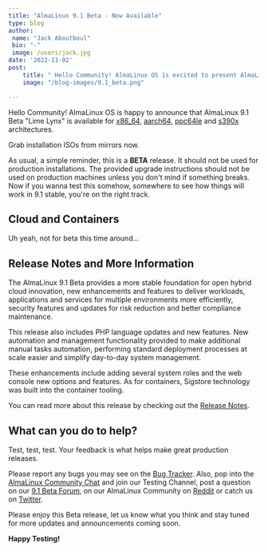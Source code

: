```yaml
---
title: "AlmaLinux 9.1 Beta - Now Available"
type: blog
author: 
 name: "Jack Aboutboul"
 bio: "-"
 image: /users/jack.jpg
date: '2022-11-02'
post:
    title: " Hello Community! AlmaLinux OS is excited to present AlmaLinux 9.1 Beta “Lime Lynx” for x86_64, aarch64, ppc64le and s390x architectures."
    image: "/blog-images/9.1_beta.png"

---
```


Hello Community! AlmaLinux OS is happy to announce that AlmaLinux 9.1 Beta "Lime Lynx" is available for [x86_64](https://mirrors.almalinux.org/isos/x86_64/9.1-beta.html), [aarch64](https://mirrors.almalinux.org/isos/aarch64/9.1-beta.html), [ppc64le](https://mirrors.almalinux.org/isos/ppc64le/9.1-beta.html) and [s390x](https://mirrors.almalinux.org/isos/s390x/9.1-beta.html) architectures.

Grab installation ISOs from mirrors now.

As usual, a simple reminder, this is a **BETA** release. It should not be used for production installations. The provided upgrade instructions should not be used on production machines unless you don't mind if something breaks. Now if you wanna test this somehow, somewhere to see how things will work in 9.1 stable, you're on the right track.

## Cloud and Containers

Uh yeah, not for beta this time around...

## Release Notes and More Information

The AlmaLinux 9.1 Beta provides a more stable foundation for open hybrid cloud innovation, new enhancements and features to deliver workloads, applications and services for multiple environments more efficiently, security features and updates for risk reduction and better compliance maintenance.

This release also includes PHP language updates and new features. New automation and management functionality provided to make additional manual tasks automation, performing standard deployment processes at scale easier and simplify day-to-day system management.

These enhancements include adding several system roles and the web console new options and features. As for containers, Sigstore technology was built into the container tooling.

You can read more about this release by checking out the [Release Notes](https://wiki.almalinux.org/release-notes/9.1-beta.html).

## What can you do to help?

Test, test, test. Your feedback is what helps make great production releases.

Please report any bugs you may see on the [Bug Tracker](https://bugs.almalinux.org/). Also, pop into the [AlmaLinux Community Chat](https://chat.almalinux.org/) and join our Testing Channel, post a question on our [9.1 Beta Forum](https://forums.almalinux.org/c/devel/9-1-beta/38), on our AlmaLinux Community on [Reddit](https://reddit.com/r/almalinux) or catch us on [Twitter](https://twitter.com/almalinux).

Please enjoy this Beta release, let us know what you think and stay tuned for more updates and announcements coming soon.

**Happy Testing!**